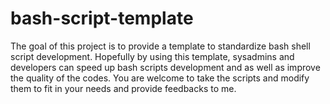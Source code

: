 # bash-script-template
The goal of this project is to provide a template to standardize bash shell script development. Hopefully by using this template, sysadmins and developers can speed up bash scripts development and as well as improve the quality of the codes. You are welcome to take the scripts and modify them to fit in your needs and provide feedbacks to me.
